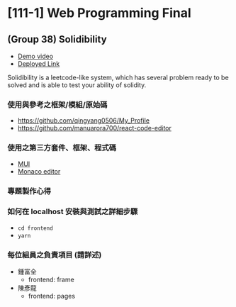 #  [111-1] Web Programming Final
## (Group 38) Solidibility
* [Demo video]()
* [Deployed Link]()

Solidibility is a leetcode-like system, which has several problem ready to be solved and is able to test your ability of solidity.

### 使用與參考之框架/模組/原始碼
* https://github.com/qingyang0506/My_Profile
* https://github.com/manuarora700/react-code-editor

### 使用之第三方套件、框架、程式碼
* [MUI](https://mui.com/)
* [Monaco editor](https://microsoft.github.io/monaco-editor/)

### 專題製作心得

<!-- 以上為須發布在fb的內容 -->

### 如何在 localhost 安裝與測試之詳細步驟
* `cd frontend`
* `yarn`


### 每位組員之負責項目 (請詳述)
* 鍾富全
  * frontend: frame
* 陳彥龍
  * frontend: pages